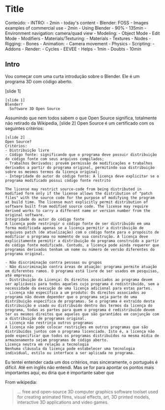 # Title

Conteúdo:
    - INTRO: - 2min
        - today's content
        - Blender: FOSS
    - Images examples of commercial use - 2min
    - Using Blender - 90% - 135min
        - Environment navigation: camera/quad view
        - Modeling:
            - Object Mode
            - Edit Mode
            - Modifiers
        - Materials/Texturing:
            - Materials
            - Textures
            - Nodes
        - Rigging:
            - Bones
        - Animation:
            - Camera movement
            - Physics
        - Scripting:
            - Addons
        - Render:
            - Cycles
            - EEVEE
    - Helps - 1min
    - Doubts - 10min

## Intro

Vou começar com uma curta introdução sobre o Blender. Ele é um programa 3D com código aberto. 

[slide 1]

    [slide 1]
    Blender?
      Software 3D Open Source

Assumindo que nem todos sabem o que Open Source significa, totalmente não retirado da Wikipedia, [slide 2] Open Source é um certificado com os seguintes critérios:

    [slide 2]
    Open Source?
    Critérios:
    - Distribuição livre
    - Código fonte: significando que o programa deve possuir distribuição do código fonte com seus arquivos compilados;
    - Trabalhos Derivados: provém permissão de modificações e trabalhos derivados a partir do programa original, permitindo sua distribuição sobre os mesmos termos da licença original;
    - Integridade do autor do código fonte: A licença deve explicitar se o programa modificado possui código fonte restrito

    The license may restrict source-code from being distributed in modified form only if the license allows the distribution of "patch files" with the source code for the purpose of modifying the program at build time. The license must explicitly permit distribution of software built from modified source code. The license may require derived works to carry a different name or version number from the original software.
    Integridade do autor do código fonte
    A licença pode restringir o código fonte de ser distribuído em uma forma modificada apenas se a licença permitir a distribuição de arquivos patch (de atualização) com o código fonte para o propósito de modificar o programa no momento de sua construção. A licença deve explicitamente permitir a distribuição do programa construído a partir do código fonte modificado. Contudo, a licença pode ainda requerer que programas derivados tenham um nome ou número de versão diferentes do programa original.

    - Não discriminação contra pessoas ou grupos
    - Não discriminação contra áreas de atuação: programa permite atuação em diferentes ramos. O programa está livre de ser usados em pesquisas, até empresas.
    - Distribuição da Licença: Os direitos associados ao programa devem ser aplicáveis para todos aqueles cujo programa é redistribuído, sem a necessidade da execução de uma licença adicional para estas partes.
    - Licença não específica a um produto: Os direitos associados ao programa não devem depender que o programa seja parte de uma distribuição específica de programas. Se o programa é extraído desta distribuição e usado ou distribuído dentro dos termos da licença do programa, todas as partes para quem o programa é redistribuído devem ter os mesmos direitos que aqueles que são garantidos em conjunção com a distribuição de programas original.
    - Licença não restrinja outros programas
    A licença não pode colocar restrições em outros programas que são distribuídos juntos com o programa licenciado. Isto é, a licença não pode especificar que todos os programas distribuídos na mesma mídia de armazenamento sejam programas de código aberto.
    Licença neutra em relação a tecnologia
    Nenhuma cláusula da licença pode estabelecer uma tecnologia individual, estilo ou interface a ser aplicada no programa.

Eu tentei entender cada um dos critérios, mas sinceramente, o português é difícil. Até em inglês não entendi. Mas se for para apontar os pontos mais importantes aqui, eu diria que é importante saber que 


From wikipedia:
>  ... free and open-source 3D computer graphics software toolset used for creating animated films, visual effects, art, 3D printed models, interactive 3D applications and video games.







